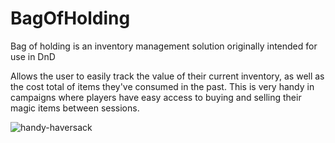 # BagOfHolding

Bag of holding is an inventory management solution originally intended for use in DnD

Allows the user to easily track the value of their current inventory, as well as the cost total of items they've consumed in the past. This is very handy in campaigns where players have easy access to buying and selling their magic items between sessions.

![handy-haversack](https://user-images.githubusercontent.com/25067289/113491438-d721eb00-949e-11eb-8812-f1b907ad6aef.png)

